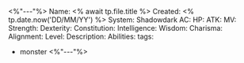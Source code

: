 <%"---"%>
Name: <% await tp.file.title %>
Created: <% tp.date.now('DD/MM/YY') %>
System: Shadowdark
AC: 
HP: 
ATK: 
MV: 
Strength: 
Dexterity: 
Constitution: 
Intelligence: 
Wisdom: 
Charisma: 
Alignment: 
Level: 
Description: 
Abilities: 
tags:
  - monster
<%"---"%>